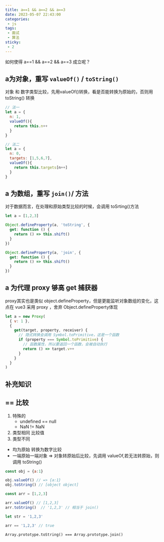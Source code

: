 ```yaml
---
title: a==1 && a==2 && a==3
date: 2023-05-07 22:43:00
categories:
 - js
tags:
 - 面试
 - 算法
sticky:
 - 2
---
```



如何使得 a==1 && a==2 && a==3 成立呢？

## a为对象，重写 `valueOf()` / `toString()`
对象 和 数字类型比较，先用valueOf()转换，看是否能转换为原始的，否则用 toString() 转换
```js
// 法一
let a = {
  n: 1,
  valueOf(){
    return this.n++
  }
}

// 法二
let a = {
  n: 0,
  targets: [1,5,6,7],
  valueOf(){
    return this.targets[n++]
  }
}
```
## a 为数组，重写 `join()`/ 方法
对于数据而言，在处理和原始类型比较的时候，会调用 toSrting()方法

```js
let a = [1,2,3]

Object.defineProperty(a, 'toString', {
  get: function () {
    return () => this.shift()
  }
})

Object.defineProperty(a, 'join', {
  get: function () {
    return () => this.shift()
  }
})

```
## a 为代理 proxy 够高 get 捕获器

proxy其实也是类似 object.defineProperty，但是更能监听对象数组的变化，这点在 vue3 采用 proxy ，舍弃 Object.defineProperty体现

```js
let a = new Proxy(
  { v: 1 },
  {
    get(target, property, receiver) {
      // 隐式转换会调用 Symbol.toPrimitive，这是一个函数
      if (property === Symbol.toPrimitive) {
        // 函数属性，所以要返回一个函数，会被自动执行
        return () => target.v++
      }
    }
  }
)

```

## 补充知识

## == 比较

1. 特殊的 
    * undefined == null
    * NaN != NaN
2. 类型相同
  比较值
3. 类型不同
  * 均为原始 转换为数字比较
  * 一端原始一端对象 => 对象转原始后比较，先调用 valueOf,若无法转原始，则调用 toString()

```js
const obj = {a:1}

obj.valueOf() // => {a:1}
obj.toString() // [object object]

const arr = [1,2,3]

arr.valueOf() // [1,2,3]
arr.toString()  // '1,2,3' // 相当于 join()

let str = '1,2,3'

arr == '1,2,3' // true
```
`Array.prototype.toString() === Array.prototype.join()`
